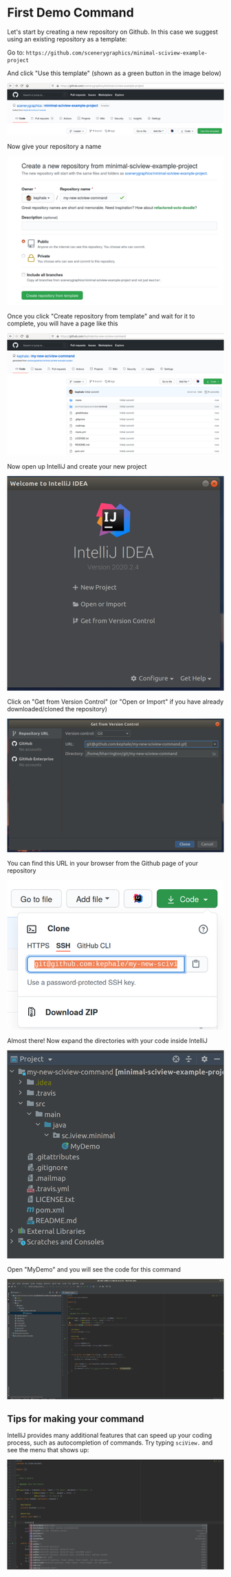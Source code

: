 # First Demo Command

Let's start by creating a new repository on Github. In this case we suggest using an existing repository as a template:

Go to: `https://github.com/scenerygraphics/minimal-sciview-example-project`

And click "Use this template" \(shown as a green button in the image below\)

![](../.gitbook/assets/use-this-template.png)

Now give your repository a name

![](../.gitbook/assets/create-new-repository.png)

Once you click "Create repository from template" and wait for it to complete, you will have a page like this

![](../.gitbook/assets/new-repository.png)

Now open up IntelliJ and create your new project

![](../.gitbook/assets/new-intellij-project.png)

Click on "Get from Version Control" \(or "Open or Import" if you have already downloaded/cloned the repository\)

![](../.gitbook/assets/new-intellij-project-url.png)

You can find this URL in your browser from the Github page of your repository

![](../.gitbook/assets/repository-url.png)

Almost there! Now expand the directories with your code inside IntelliJ

![](../.gitbook/assets/expand-source-tree.png)

Open "MyDemo" and you will see the code for this command

![](../.gitbook/assets/source-MyDemo.png)

## Tips for making your command

IntelliJ provides many additional features that can speed up your coding process, such as autocompletion of commands. Try typing `sciView.` and see the menu that shows up:

![](../.gitbook/assets/auto-completion.png)


